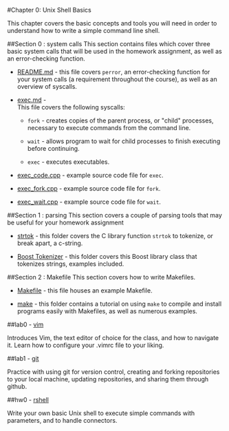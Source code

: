 #Chapter 0: Unix Shell Basics

This chapter covers the basic concepts and tools you will need in order to understand how to write a simple command line shell.  

##Section 0 : system calls
This section contains files which cover three basic system calls that will be used in the homework assignment, as well as an error-checking function. 
 
* [README.md](./section0-system-calls/README.md) - this file covers `perror`, an error-checking function for your system calls (a requirement throughout the course), as well as an overview of syscalls.

* [exec.md](./section0-system-calls/exec.md) -  
This file covers the following syscalls:

	* `fork` - creates copies of the parent process, or "child" processes, necessary to execute commands from the command line.

	* `wait` - allows program to wait for child processes to finish executing before continuing.

	* `exec` -  executes executables. 
	
* [exec_code.cpp](./section0-system-calls/exec_code.cpp) - example source code file for `exec`.

* [exec_fork.cpp](./section0-system-calls/exec_fork.cpp) - example source code file for `fork`.

* [exec_wait.cpp](./section0-system-calls/exec_wait.cpp) - example source code file for `wait`.

##Section 1 : parsing
This section covers a couple of parsing tools that may be useful for your homework assignment

*  [strtok](./section1-parsing/strtok) - 
this folder covers the C library function ```strtok``` to tokenize, or break apart, a c-string.

*  [Boost Tokenizer](./section1-parsing/BoostTokenizer) - 
this folder covers this Boost library class that tokenizes strings, examples included.

##Section 2 : Makefile
This section covers how to write Makefiles.

* [Makefile](./section2-make/Makefile) - 
this file houses an example Makefile.

* [make](./section2-make/make) - 
this folder contains a tutorial on using ```make``` to compile and install programs easily with Makefiles, as well as numerous examples.

##lab0 - [vim](./lab0-vim)

Introduces Vim, the text editor of choice for the class, and how to navigate it. Learn how to configure your .vimrc file to your liking. 

##lab1 - [git](./lab1-git)

Practice with using git for version control, creating and forking repositories to your local machine, updating repositories, and sharing them through github.

##hw0 - [rshell](./hw0-rshell)

Write your own basic Unix shell to execute simple commands with parameters, and to handle connectors.
